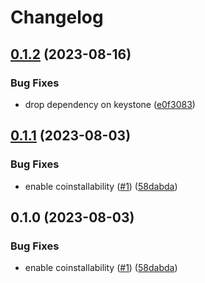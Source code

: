 # Changelog

## [0.1.2](https://github.com/vexxhost/keystone-keycloak-backend/compare/v0.1.1...v0.1.2) (2023-08-16)


### Bug Fixes

* drop dependency on keystone ([e0f3083](https://github.com/vexxhost/keystone-keycloak-backend/commit/e0f30832053e74123cca9d7fe6df50a9ee5f0302))

## [0.1.1](https://github.com/vexxhost/keystone-keycloak-backend/compare/v0.1.0...v0.1.1) (2023-08-03)


### Bug Fixes

* enable coinstallability ([#1](https://github.com/vexxhost/keystone-keycloak-backend/issues/1)) ([58dabda](https://github.com/vexxhost/keystone-keycloak-backend/commit/58dabda4415d72d034e7808bed19c607c1fa4310))

## 0.1.0 (2023-08-03)


### Bug Fixes

* enable coinstallability ([#1](https://github.com/vexxhost/keystone-keycloak-backend/issues/1)) ([58dabda](https://github.com/vexxhost/keystone-keycloak-backend/commit/58dabda4415d72d034e7808bed19c607c1fa4310))
